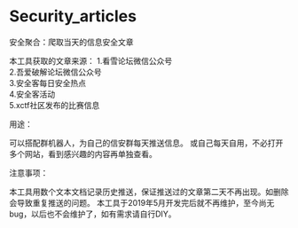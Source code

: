 # Security_articles
安全聚合：爬取当天的信息安全文章

本工具获取的文章来源： 
1.看雪论坛微信公众号  
2.吾爱破解论坛微信公众号  
3.安全客每日安全热点  
4.安全客活动  
5.xctf社区发布的比赛信息  

用途：

可以搭配群机器人，为自己的信安群每天推送信息。
或自己每天自用，不必打开多个网站，看到感兴趣的内容再单独查看。

注意事项：

本工具用数个文本文档记录历史推送，保证推送过的文章第二天不再出现。如删除会导致重复推送的问题。
本工具于2019年5月开发完后就不再维护，至今尚无bug，以后也不会维护了，如有需求请自行DIY。








